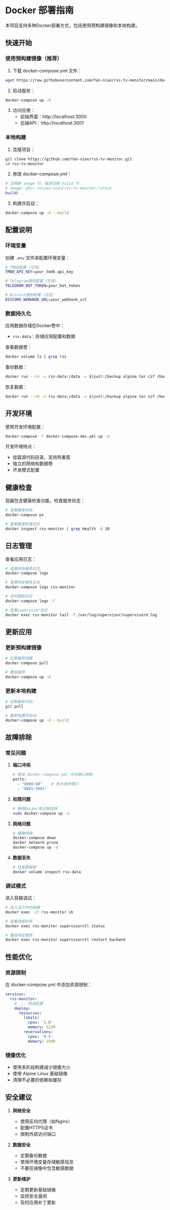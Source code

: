 # Docker 部署指南

本项目支持多种Docker部署方式，包括使用预构建镜像和本地构建。

## 快速开始

### 使用预构建镜像（推荐）

1. 下载 docker-compose.yml 文件：
```bash
wget https://raw.githubusercontent.com/Yan-nian/rss-tv-monitor/main/docker-compose.yml
```

2. 启动服务：
```bash
docker-compose up -d
```

3. 访问应用：
   - 前端界面：http://localhost:3000
   - 后端API：http://localhost:3001

### 本地构建

1. 克隆项目：
```bash
git clone https://github.com/Yan-nian/rss-tv-monitor.git
cd rss-tv-monitor
```

2. 修改 docker-compose.yml：
```yaml
# 注释掉 image 行，取消注释 build 行
# image: ghcr.io/yan-nian/rss-tv-monitor:latest
build: .
```

3. 构建并启动：
```bash
docker-compose up -d --build
```

## 配置说明

### 环境变量

创建 `.env` 文件来配置环境变量：

```bash
# TMDB配置（可选）
TMDB_API_KEY=your_tmdb_api_key

# Telegram通知配置（可选）
TELEGRAM_BOT_TOKEN=your_bot_token

# Discord通知配置（可选）
DISCORD_WEBHOOK_URL=your_webhook_url
```

### 数据持久化

应用数据存储在Docker卷中：
- `rss-data`：存储应用配置和数据

查看数据卷：
```bash
docker volume ls | grep rss
```

备份数据：
```bash
docker run --rm -v rss-data:/data -v $(pwd):/backup alpine tar czf /backup/rss-backup.tar.gz -C /data .
```

恢复数据：
```bash
docker run --rm -v rss-data:/data -v $(pwd):/backup alpine tar xzf /backup/rss-backup.tar.gz -C /data
```

## 开发环境

使用开发环境配置：

```bash
docker-compose -f docker-compose.dev.yml up -d
```

开发环境特点：
- 挂载源代码目录，支持热重载
- 独立的网络和数据卷
- 开发模式配置

## 健康检查

容器包含健康检查功能，检查服务状态：

```bash
# 查看健康状态
docker-compose ps

# 查看健康检查日志
docker inspect rss-monitor | grep Health -A 10
```

## 日志管理

查看应用日志：

```bash
# 查看所有服务日志
docker-compose logs

# 查看特定服务日志
docker-compose logs rss-monitor

# 实时跟踪日志
docker-compose logs -f

# 查看supervisor日志
docker exec rss-monitor tail -f /var/log/supervisor/supervisord.log
```

## 更新应用

### 更新预构建镜像

```bash
# 拉取最新镜像
docker-compose pull

# 重启服务
docker-compose up -d
```

### 更新本地构建

```bash
# 拉取最新代码
git pull

# 重新构建并启动
docker-compose up -d --build
```

## 故障排除

### 常见问题

1. **端口冲突**
   ```bash
   # 修改 docker-compose.yml 中的端口映射
   ports:
     - "8080:80"    # 改为其他端口
     - "8081:3001"
   ```

2. **权限问题**
   ```bash
   # 确保Docker有足够权限
   sudo docker-compose up -d
   ```

3. **网络问题**
   ```bash
   # 重建网络
   docker-compose down
   docker network prune
   docker-compose up -d
   ```

4. **数据丢失**
   ```bash
   # 检查数据卷
   docker volume inspect rss-data
   ```

### 调试模式

进入容器调试：

```bash
# 进入运行中的容器
docker exec -it rss-monitor sh

# 查看进程状态
docker exec rss-monitor supervisorctl status

# 重启特定服务
docker exec rss-monitor supervisorctl restart backend
```

## 性能优化

### 资源限制

在 docker-compose.yml 中添加资源限制：

```yaml
services:
  rss-monitor:
    # ... 其他配置
    deploy:
      resources:
        limits:
          cpus: '1.0'
          memory: 512M
        reservations:
          cpus: '0.5'
          memory: 256M
```

### 镜像优化

- 使用多阶段构建减少镜像大小
- 使用 Alpine Linux 基础镜像
- 清理不必要的依赖和缓存

## 安全建议

1. **网络安全**
   - 使用反向代理（如Nginx）
   - 配置HTTPS证书
   - 限制外部访问端口

2. **数据安全**
   - 定期备份数据
   - 使用环境变量存储敏感信息
   - 不要在镜像中包含敏感数据

3. **更新维护**
   - 定期更新基础镜像
   - 监控安全漏洞
   - 及时应用补丁更新